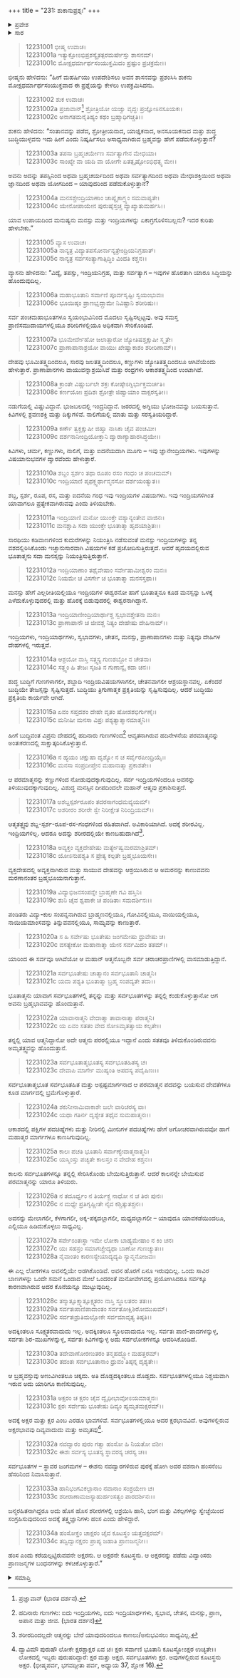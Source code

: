 +++
title = "231: ಶುಕಾನುಪ್ರಶ್ನಃ"
+++

<details><summary>ಪ್ರವೇಶ</summary>


।।   ಓಂ ಓಂ ನಮೋ ನಾರಾಯಣಾಯ।।   ಶ್ರೀ ವೇದವ್ಯಾಸಾಯ ನಮಃ ।।

ಶ್ರೀ ಕೃಷ್ಣದ್ವೈಪಾಯನ ವೇದವ್ಯಾಸ ವಿರಚಿತ  

**ಶ್ರೀ ಮಹಾಭಾರತ**

**ಶಾಂತಿ ಪರ್ವ**

**ಮೋಕ್ಷಧರ್ಮ ಪರ್ವ**

**ಅಧ್ಯಾಯ 231**


</details>

<details><summary>ಸಾರ</summary>

ಜ್ಞಾನದ ಸಾಧನೆ ಮತ್ತು ಮಹಿಮೆ (1-34).


</details>


> 12231001 ಭೀಷ್ಮ ಉವಾಚ।  
12231001a ಇತ್ಯುಕ್ತೋಽಭಿಪ್ರಶಸ್ಯೈತತ್ಪರಮರ್ಷೇಸ್ತು ಶಾಸನಮ್।  
12231001c ಮೋಕ್ಷಧರ್ಮಾರ್ಥಸಂಯುಕ್ತಮಿದಂ ಪ್ರಷ್ಟುಂ ಪ್ರಚಕ್ರಮೇ।।

ಭೀಷ್ಮನು ಹೇಳಿದನು: “ಹೀಗೆ ಮಹರ್ಷಿಯು ಉಪದೇಶಿಸಲು ಅವನ ಶಾಸನವನ್ನು ಪ್ರಶಂಸಿಸಿ ಶುಕನು ಮೋಕ್ಷಧರ್ಮಾರ್ಥಸಂಯುಕ್ತವಾದ ಈ ಪ್ರಶ್ನೆಯನ್ನು ಕೇಳಲು ಉಪಕ್ರಮಿಸಿದನು.

> 12231002 ಶುಕ ಉವಾಚ।  
12231002a ಪ್ರಜಾವಾನ್[^1] ಶ್ರೋತ್ರಿಯೋ ಯಜ್ವಾ ವೃದ್ಧಃ ಪ್ರಜ್ಞೋಽನಸೂಯಕಃ।  
12231002c ಅನಾಗತಮನೈತಿಹ್ಯಂ ಕಥಂ ಬ್ರಹ್ಮಾಧಿಗಚ್ಚತಿ।।

ಶುಕನು ಹೇಳಿದನು: “ಸಂತಾನವನ್ನು ಪಡೆದ, ಶ್ರೋತ್ರೀಯನಾದ, ಯಾಜ್ಞಿಕನಾದ, ಅನಸೂಯಕನಾದ ಮತ್ತು ಶುದ್ಧ ಬುದ್ಧಿಯುಳ್ಳವನು ಇದು ಹೀಗೆ ಎಂದು ನಿಷ್ಕರ್ಷಿಸಲು ಅಸಾಧ್ಯವಾಗಿರುವ ಬ್ರಹ್ಮವನ್ನು ಹೇಗೆ ಪಡೆದುಕೊಳ್ಳುತ್ತಾನೆ?

> 12231003a ತಪಸಾ ಬ್ರಹ್ಮಚರ್ಯೇಣ ಸರ್ವತ್ಯಾಗೇನ ಮೇಧಯಾ।  
12231003c ಸಾಂಖ್ಯೇ ವಾ ಯದಿ ವಾ ಯೋಗೇ ಏತತ್ಪೃಷ್ಟೋಽಭಿಧತ್ಸ್ವ ಮೇ।।

ಅವನು ಅದನ್ನು ತಪಸ್ಸಿನಿಂದ ಅಥವಾ ಬ್ರಹ್ಮಚರ್ಯದಿಂದ ಅಥವಾ ಸರ್ವತ್ಯಾಗದಿಂದ ಅಥವಾ ಮೇಧಾಶಕ್ತಿಯಿಂದ ಅಥವಾ ಜ್ಞಾನದಿಂದ ಅಥವಾ ಯೋಗದಿಂದ – ಯಾವುದರಿಂದ ಪಡೆದುಕೊಳ್ಳುತ್ತಾನೆ?

> 12231004a ಮನಸಶ್ಚೇಂದ್ರಿಯಾಣಾಂ ಚಾಪ್ಯೈಕಾಗ್ರ್ಯಂ ಸಮವಾಪ್ಯತೇ।  
12231004c ಯೇನೋಪಾಯೇನ ಪುರುಷೈಸ್ತಚ್ಚ ವ್ಯಾಖ್ಯಾತುಮರ್ಹಸಿ।।

ಯಾವ ಉಪಾಯದಿಂದ ಮನುಷ್ಯನು ಮನಸ್ಸು ಮತ್ತು ಇಂದ್ರಿಯಗಳನ್ನು ಏಕಾಗ್ರಗೊಳಿಸಬಲ್ಲನು? ಇದರ ಕುರಿತು ಹೇಳಬೇಕು.”

> 12231005 ವ್ಯಾಸ ಉವಾಚ।  
12231005a ನಾನ್ಯತ್ರ ವಿದ್ಯಾತಪಸೋರ್ನಾನ್ಯತ್ರೇಂದ್ರಿಯನಿಗ್ರಹಾತ್।  
12231005c ನಾನ್ಯತ್ರ ಸರ್ವಸಂತ್ಯಾಗಾತ್ಸಿದ್ಧಿಂ ವಿಂದತಿ ಕಶ್ಚನ।।

ವ್ಯಾಸನು ಹೇಳಿದನು: “ವಿದ್ಯೆ, ತಪಸ್ಸು, ಇಂದ್ರಿಯನಿಗ್ರಹ, ಮತ್ತು ಸರ್ವತ್ಯಾಗ – ಇವುಗಳ ಹೊರತಾಗಿ ಯಾರೂ ಸಿದ್ಧಿಯನ್ನು ಹೊಂದುವುದಿಲ್ಲ.

> 12231006a ಮಹಾಭೂತಾನಿ ಸರ್ವಾಣಿ ಪೂರ್ವಸೃಷ್ಟಿಃ ಸ್ವಯಂಭುವಃ।  
12231006c ಭೂಯಿಷ್ಠಂ ಪ್ರಾಣಭೃದ್ಗ್ರಾಮೇ ನಿವಿಷ್ಟಾನಿ ಶರೀರಿಷು।।

ಸರ್ವ ಪಂಚಮಹಾಭೂತಗಳೂ ಸ್ವಯಂಭುವಿನಿಂದ ಮೊದಲು ಸೃಷ್ಟಿಸಲ್ಪಟ್ಟವು. ಅವು ಸಮಸ್ತ ಪ್ರಾಣಿಸಮುದಾಯಗಳಲ್ಲಿಯೂ ಶರೀರಿಗಳಲ್ಲಿಯೂ ಅಧಿಕವಾಗಿ ಸೇರಿಕೊಂಡಿವೆ.

> 12231007a ಭೂಮೇರ್ದೇಹೋ ಜಲಾತ್ಸಾರೋ ಜ್ಯೋತಿಷಶ್ಚಕ್ಷುಷೀ ಸ್ಮೃತೇ।  
12231007c ಪ್ರಾಣಾಪಾನಾಶ್ರಯೋ ವಾಯುಃ ಖೇಷ್ವಾಕಾಶಂ ಶರೀರಿಣಾಮ್।।

ದೇಹವು ಭೂಮಿತತ್ತ್ವದಿಂದಲೂ, ಸಾರವು ಜಲತತ್ತ್ವದಿಂದಲೂ, ಕಣ್ಣುಗಳು ಜ್ಯೋತಿತತ್ತ್ವದಿಂದಲೂ ಆಗಿವೆಯೆಂದು ಹೇಳುತ್ತಾರೆ. ಪ್ರಾಣಾಪಾನಗಳು ವಾಯುವನ್ನಾಶ್ರಯಿಸಿವೆ ಮತ್ತು ರಂಧ್ರಗಳು ಆಕಾಶತತ್ತ್ವದಿಂದ ಉಂಟಾಗಿವೆ.

> 12231008a ಕ್ರಾಂತೇ ವಿಷ್ಣುರ್ಬಲೇ ಶಕ್ರಃ ಕೋಷ್ಠೇಽಗ್ನಿರ್ಭುಕ್ತಮರ್ಚತಿ।  
12231008c ಕರ್ಣಯೋಃ ಪ್ರದಿಶಃ ಶ್ರೋತ್ರೇ ಜಿಹ್ವಾಯಾಂ ವಾಕ್ಸರಸ್ವತೀ।।

ನಡುಗೆಯಲ್ಲಿ ವಿಷ್ಣುವಿದ್ದಾನೆ. ಭುಜಬಲದಲ್ಲಿ ಇಂದ್ರನಿದ್ದಾನೆ. ಜಠರದಲ್ಲಿ ಅಗ್ನಿಯು ಭೋಜನವನ್ನು ಬಯಸುತ್ತಾನೆ. ಕಿವಿಗಳಲ್ಲಿ ಶ್ರವಣಶಕ್ತಿ ಮತ್ತು ದಿಕ್ಕುಗಳಿವೆ. ನಾಲಿಗೆಯಲ್ಲಿ ಮಾತು ಮತ್ತು ಸರಸ್ವತಿಯರಿದ್ದಾರೆ.

> 12231009a ಕರ್ಣೌ ತ್ವಕ್ಚಕ್ಷುಷೀ ಜಿಹ್ವಾ ನಾಸಿಕಾ ಚೈವ ಪಂಚಮೀ।  
12231009c ದರ್ಶನಾನೀಂದ್ರಿಯೋಕ್ತಾನಿ ದ್ವಾರಾಣ್ಯಾಹಾರಸಿದ್ಧಯೇ।।

ಕಿವಿಗಳು, ಚರ್ಮ, ಕಣ್ಣುಗಳು, ನಾಲಿಗೆ, ಮತ್ತು ಐದನೆಯದಾಗಿ ಮೂಗು – ಇವು ಜ್ಞಾನೇಂದ್ರಿಯಗಳು. ಇವುಗಳನ್ನು ವಿಷಯಾನುಭವಗಳ ದ್ವಾರವೆಂದು ಹೇಳುತ್ತಾರೆ.

> 12231010a ಶಬ್ದಂ ಸ್ಪರ್ಶಂ ತಥಾ ರೂಪಂ ರಸಂ ಗಂಧಂ ಚ ಪಂಚಮಮ್।  
12231010c ಇಂದ್ರಿಯಾಣಿ ಪೃಥಕ್ತ್ವರ್ಥಾನ್ಮನಸೋ ದರ್ಶಯಂತ್ಯುತ।।

ಶಬ್ದ, ಸ್ಪರ್ಶ, ರೂಪ, ರಸ, ಮತ್ತು ಐದನೆಯ ಗಂಧ ಇವು ಇಂದ್ರಿಯಗಳ ವಿಷಯಗಳು. ಇವು ಇಂದ್ರಿಯಗಳಿಗಿಂತ ಯಾವಾಗಲೂ ಪ್ರತ್ಯೇಕವಾಗಿರುವವು ಎಂದು ತಿಳಿಯಬೇಕು.

> 12231011a ಇಂದ್ರಿಯಾಣಿ ಮನೋ ಯುಂಕ್ತೇ ವಶ್ಯಾನ್ಯಂತೇವ ವಾಜಿನಃ।  
12231011c ಮನಶ್ಚಾಪಿ ಸದಾ ಯುಂಕ್ತೇ ಭೂತಾತ್ಮಾ ಹೃದಯಾಶ್ರಿತಃ।।

ಸಾರಥಿಯು ಕಡಿವಾಣಗಳಿಂದ ಕುದುರೆಗಳನ್ನು ನಿಯಂತ್ರಿಸಿ ನಡೆಸುವಂತೆ ಮನಸ್ಸು ಇಂದ್ರಿಯಗಳನ್ನು ತನ್ನ ವಶದಲ್ಲಿರಿಸಿಕೊಂಡು ಇಚ್ಛಾನುಸಾರವಾಗಿ ವಿಷಯಗಳ ಕಡೆ ಪ್ರಚೋದಿಸುತ್ತಿರುತ್ತದೆ. ಆದರೆ ಹೃದಯದಲ್ಲಿರುವ ಭೂತಾತ್ಮನು ಸದಾ ಮನಸ್ಸನ್ನು ನಿಯಂತ್ರಿಸುತ್ತಿರುತ್ತಾನೆ.

> 12231012a ಇಂದ್ರಿಯಾಣಾಂ ತಥೈವೇಷಾಂ ಸರ್ವೇಷಾಮೀಶ್ವರಂ ಮನಃ।  
12231012c ನಿಯಮೇ ಚ ವಿಸರ್ಗೇ ಚ ಭೂತಾತ್ಮಾ ಮನಸಸ್ತಥಾ।।

ಮನಸ್ಸು ಹೇಗೆ ಎಲ್ಲರೀತಿಯಲ್ಲಿಯೂ ಇಂದ್ರಿಯಗಳ ಈಶ್ವರನೋ ಹಾಗೆ ಭೂತಾತ್ಮನೂ ಕೂಡ ಮನಸ್ಸನ್ನು ಒಳಕ್ಕೆ ಎಳೆದುಕೊಳ್ಳುವುದರಲ್ಲಿ ಮತ್ತು ಹೊರಕ್ಕೆ ಬಿಡುವುದರಲ್ಲಿ ಈಶ್ವರನಾಗಿದ್ದಾನೆ.

> 12231013a ಇಂದ್ರಿಯಾಣೀಂದ್ರಿಯಾರ್ಥಾಶ್ಚ ಸ್ವಭಾವಶ್ಚೇತನಾ ಮನಃ।  
12231013c ಪ್ರಾಣಾಪಾನೌ ಚ ಜೀವಶ್ಚ ನಿತ್ಯಂ ದೇಹೇಷು ದೇಹಿನಾಮ್।।

ಇಂದ್ರಿಯಗಳು, ಇಂದ್ರಿಯಾರ್ಥಗಳು, ಸ್ವಭಾವಗಳು, ಚೇತನ, ಮನಸ್ಸು, ಪ್ರಾಣಾಪಾನಗಳು ಮತ್ತು ನಿತ್ಯವೂ ದೇಹಿಗಳ ದೇಹಗಳಲ್ಲಿ ಇರುತ್ತವೆ.

> 12231014a ಆಶ್ರಯೋ ನಾಸ್ತಿ ಸತ್ತ್ವಸ್ಯ ಗುಣಶಬ್ದೋ ನ ಚೇತನಾ।  
12231014c ಸತ್ತ್ವಂ ಹಿ ತೇಜಃ ಸೃಜತಿ ನ ಗುಣಾನ್ವೈ ಕದಾ ಚನ।।

ಶುದ್ಧ ಬುದ್ಧಿಗೆ ಗುಣಗಳಾಗಲೀ, ಶಬ್ದಾದಿ ಇಂದ್ರಿಯವಿಷಯಗಳಾಗಲೀ, ಚೇತನವಾಗಲೀ ಆಶ್ರಯಸ್ಥಾನವಲ್ಲ. ಏಕೆಂದರೆ ಬುದ್ಧಿಯೇ ತೇಜಸ್ಸನ್ನು ಸೃಷ್ಟಿಸುತ್ತದೆ. ಬುದ್ಧಿಯು ತ್ರಿಗುಣಾತ್ಮಕ ಪ್ರಕೃತಿಯನ್ನು ಸೃಷ್ಟಿಸುವುದಿಲ್ಲ. ಆದರೆ ಬುದ್ಧಿಯು ಪ್ರಕೃತಿಯ ಕಾರ್ಯವೇ ಆಗಿದೆ.

> 12231015a ಏವಂ ಸಪ್ತದಶಂ ದೇಹೇ ವೃತಂ ಷೋಡಶಭಿರ್ಗುಣೈಃ।  
12231015c ಮನೀಷೀ ಮನಸಾ ವಿಪ್ರಃ ಪಶ್ಯತ್ಯಾತ್ಮಾನಮಾತ್ಮನಿ।।

ಹೀಗೆ ಬುದ್ಧಿವಂತ ವಿಪ್ರನು ದೇಹದಲ್ಲಿ ಹದಿನಾರು ಗುಣಗಳಿಂದ[^2] ಆವೃತನಾಗಿರುವ ಹದಿನೇಳನೆಯ ಪರಮಾತ್ಮನನ್ನು ಅಂತಃಕರಣದಲ್ಲಿ ಸಾಕ್ಷಾತ್ಕರಿಸಿಕೊಳ್ಳುತ್ತಾನೆ.

> 12231016a ನ ಹ್ಯಯಂ ಚಕ್ಷುಷಾ ದೃಶ್ಯೋ ನ ಚ ಸರ್ವೈರಪೀಂದ್ರಿಯೈಃ।  
12231016c ಮನಸಾ ಸಂಪ್ರದೀಪ್ತೇನ ಮಹಾನಾತ್ಮಾ ಪ್ರಕಾಶತೇ।।

ಆ ಪರಮಾತ್ಮನನ್ನು ಕಣ್ಣುಗಳಿಂದ ನೋಡುವುದಕ್ಕಾಗುವುದಿಲ್ಲ. ಸರ್ವ ಇಂದ್ರಿಯಗಳಿಂದಲೂ ಅವನನ್ನು ತಿಳಿಯುವುದಕ್ಕಾಗುವುದಿಲ್ಲ. ವಿಶುದ್ಧ ಮನಸ್ಸಿನ ದೀಪದಿಂದಲೇ ಮಹಾನ್ ಆತ್ಮವು ಪ್ರಕಾಶಿಸುತ್ತದೆ.

> 12231017a ಅಶಬ್ದಸ್ಪರ್ಶರೂಪಂ ತದರಸಾಗಂಧಮವ್ಯಯಮ್।  
12231017c ಅಶರೀರಂ ಶರೀರೇ ಸ್ವೇ ನಿರೀಕ್ಷೇತ ನಿರಿಂದ್ರಿಯಮ್।।

ಆತ್ಮತತ್ತ್ವವು ಶಬ್ದ-ಸ್ಪರ್ಶ-ರೂಪ-ರಸ-ಗಂಧಗಳಿಂದ ರಹಿತವಾಗಿದೆ. ಅವಿಕಾರಿಯಾಗಿದೆ. ಅದಕ್ಕೆ ಶರೀರವಿಲ್ಲ. ಇಂದ್ರಿಯಗಳಿಲ್ಲ. ಆದರೂ ಅದನ್ನು ಶರೀರದಲ್ಲಿಯೇ ಕಾಣಬಹುದಾಗಿದೆ[^3].

> 12231018a ಅವ್ಯಕ್ತಂ ವ್ಯಕ್ತದೇಹೇಷು ಮರ್ತ್ಯೇಷ್ವಮರಮಾಶ್ರಿತಮ್।  
12231018c ಯೋಽನುಪಶ್ಯತಿ ಸ ಪ್ರೇತ್ಯ ಕಲ್ಪತೇ ಬ್ರಹ್ಮಭೂಯಸೇ।।

ವ್ಯಕ್ತದೇಹದಲ್ಲಿ ಅವ್ಯಕ್ತನಾಗಿರುವ ಮತ್ತು ಸಾಯುವ ದೇಹವನ್ನು ಆಶ್ರಯಿಸಿರುವ ಆ ಅಮರನನ್ನು ಕಾಣುವವನು ಮರಣಾನಂತರ ಬ್ರಹ್ಮಭೂಯನಾಗುತ್ತಾನೆ.

> 12231019a ವಿದ್ಯಾಭಿಜನಸಂಪನ್ನೇ ಬ್ರಾಹ್ಮಣೇ ಗವಿ ಹಸ್ತಿನಿ।  
12231019c ಶುನಿ ಚೈವ ಶ್ವಪಾಕೇ ಚ ಪಂಡಿತಾಃ ಸಮದರ್ಶಿನಃ।।

ಪಂಡಿತರು ವಿದ್ಯಾ-ಕುಲ ಸಂಪನ್ನನಾಗಿರುವ ಬ್ರಾಹ್ಮಣನಲ್ಲಿಯೂ, ಗೋವಿನಲ್ಲಿಯೂ, ನಾಯಿಯಲ್ಲಿಯೂ, ನಾಯಿಯಮಾಂಸವನ್ನು ತಿನ್ನುವವನಲ್ಲಿಯೂ, ಸಾಮ್ಯವನ್ನು ಕಾಣುತ್ತಾರೆ.

> 12231020a ಸ ಹಿ ಸರ್ವೇಷು ಭೂತೇಷು ಜಂಗಮೇಷು ಧ್ರುವೇಷು ಚ।  
12231020c ವಸತ್ಯೇಕೋ ಮಹಾನಾತ್ಮಾ ಯೇನ ಸರ್ವಮಿದಂ ತತಮ್।।

ಯಾರಿಂದ ಈ ಸರ್ವವೂ ಆಗಿವೆಯೋ ಆ ಮಹಾನ್ ಆತ್ಮನೊಬ್ಬನೇ ಸರ್ವ ಚರಾಚರಪ್ರಾಣಿಗಳಲ್ಲಿ ವಾಸಮಾಡುತ್ತಿದ್ದಾನೆ.

> 12231021a ಸರ್ವಭೂತೇಷು ಚಾತ್ಮಾನಂ ಸರ್ವಭೂತಾನಿ ಚಾತ್ಮನಿ।  
12231021c ಯದಾ ಪಶ್ಯತಿ ಭೂತಾತ್ಮಾ ಬ್ರಹ್ಮ ಸಂಪದ್ಯತೇ ತದಾ।।

ಭೂತಾತ್ಮನು ಯಾವಾಗ ಸರ್ವಭೂತಗಳಲ್ಲಿ ತನ್ನನ್ನು ಮತ್ತು ಸರ್ವಭೂತಗಳನ್ನು ತನ್ನಲ್ಲಿ ಕಂಡುಕೊಳ್ಳುತ್ತಾನೋ ಆಗ ಅವನು ಬ್ರಹ್ಮಭಾವವನ್ನು ಹೊಂದುತ್ತಾನೆ.

> 12231022a ಯಾವಾನಾತ್ಮನಿ ವೇದಾತ್ಮಾ ತಾವಾನಾತ್ಮಾ ಪರಾತ್ಮನಿ।  
12231022c ಯ ಏವಂ ಸತತಂ ವೇದ ಸೋಽಮೃತತ್ವಾಯ ಕಲ್ಪತೇ।।

ತನ್ನಲ್ಲಿ ಯಾವ ಆತ್ಮನಿದ್ದಾನೋ ಅದೇ ಆತ್ಮನು ಪರರಲ್ಲಿಯೂ ಇದ್ದಾನೆ ಎಂದು ಸತತವೂ ತಿಳಿದುಕೊಂಡಿರುವವನು ಅಮೃತತ್ತ್ವವನ್ನು ಹೊಂದುತ್ತಾನೆ.

> 12231023a ಸರ್ವಭೂತಾತ್ಮಭೂತಸ್ಯ ಸರ್ವಭೂತಹಿತಸ್ಯ ಚ।  
12231023c ದೇವಾಪಿ ಮಾರ್ಗೇ ಮುಹ್ಯಂತಿ ಅಪದಸ್ಯ ಪದೈಷಿಣಃ।।

ಸರ್ವಭೂತಾತ್ಮಭೂತ ಸರ್ವಭೂತಹಿತ ಮತ್ತು ಅಸ್ಪಷ್ಟಮಾರ್ಗನಾದ ಆ ಪರಮಾತ್ಮನ ಪದವನ್ನು ಬಯಸುವ ದೇವತೆಗಳೂ ಕೂಡ ಮಾರ್ಗದಲ್ಲಿ ಭ್ರಮೆಗೊಳ್ಳುತ್ತಾರೆ.

> 12231024a ಶಕುನೀನಾಮಿವಾಕಾಶೇ ಜಲೇ ವಾರಿಚರಸ್ಯ ವಾ।  
12231024c ಯಥಾ ಗತಿರ್ನ ದೃಶ್ಯೇತ ತಥೈವ ಸುಮಹಾತ್ಮನಃ।।

ಆಕಾಶದಲ್ಲಿ ಪಕ್ಷಿಗಳ ಪದಚಿಹ್ನೆಗಳು ಮತ್ತು ನೀರಿನಲ್ಲಿ ಮೀನುಗಳ ಪದಚಿಹ್ನೆಗಳು ಹೇಗೆ ಅಗೋಚರವಾಗಿರುವವೋ ಹಾಗೆ ಮಹಾತ್ಮರ ಮಾರ್ಗಗಳೂ ಕಾಣಸಿಗುವುದಿಲ್ಲ.

> 12231025a ಕಾಲಃ ಪಚತಿ ಭೂತಾನಿ ಸರ್ವಾಣ್ಯೇವಾತ್ಮನಾತ್ಮನಿ।  
12231025c ಯಸ್ಮಿಂಸ್ತು ಪಚ್ಯತೇ ಕಾಲಸ್ತಂ ನ ವೇದೇಹ ಕಶ್ಚನ।।

ಕಾಲನು ಸರ್ವಭೂತಗಳನ್ನೂ ತನ್ನಲ್ಲಿ ಸೇರಿಸಿಕೊಂಡು ಬೇಯಿಸುತ್ತಿರುತ್ತಾನೆ. ಆದರೆ ಕಾಲನನ್ನೇ ಬೇಯಿಸುವ ಪರಮಾತ್ಮನನ್ನು ಯಾರೂ ತಿಳಿಯರು.

> 12231026a ನ ತದೂರ್ಧ್ವಂ ನ ತಿರ್ಯಕ್ಚ ನಾಧೋ ನ ಚ ತಿರಃ ಪುನಃ।  
12231026c ನ ಮಧ್ಯೇ ಪ್ರತಿಗೃಹ್ಣೀತೇ ನೈವ ಕಶ್ಚಿತ್ಕುತಶ್ಚನ।।

ಅವನನ್ನು ಮೇಲಾಗಲೀ, ಕೆಳಗಾಗಲೀ, ಅಕ್ಕ-ಪಕ್ಕದಲ್ಲಾಗಲೀ, ಮಧ್ಯದಲ್ಲಾಗಲೀ – ಯಾವುದೂ ಯಾವಕಡೆಯಿಂದಲೂ, ಎಲ್ಲಿಯೂ ಹಿಡಿದುಕೊಳ್ಳಲು ಸಾಧ್ಯವಿಲ್ಲ.

> 12231027a ಸರ್ವೇಽಂತಃಸ್ಥಾ ಇಮೇ ಲೋಕಾ ಬಾಹ್ಯಮೇಷಾಂ ನ ಕಿಂ ಚನ।  
12231027c ಯಃ ಸಹಸ್ರಂ ಸಮಾಗಚ್ಚೇದ್ಯಥಾ ಬಾಣೋ ಗುಣಚ್ಯುತಃ।।  
12231028a ನೈವಾಂತಂ ಕಾರಣಸ್ಯೇಯಾದ್ಯದ್ಯಪಿ ಸ್ಯಾನ್ಮನೋಜವಃ।

ಈ ಎಲ್ಲ ಲೋಕಗಳೂ ಅವನಲ್ಲಿಯೇ ಅಡಗಿಕೊಂಡಿವೆ. ಅವನ ಹೊರಗೆ ಏನೂ ಇರುವುದಿಲ್ಲ. ಒಂದು ಸಾವಿರ ಬಾಣಗಳನ್ನು ಒಂದೇ ಸಮನೆ ಒಂದಾದ ಮೇಲೆ ಒಂದರಂತೆ ಮನೋವೇಗದಲ್ಲಿ ಪ್ರಯೋಗಿಸಿದರೂ ಸರ್ವಕ್ಕೂ ಕಾರಣವಾಗಿರುವ ಅದರ ಕೊನೆಯನ್ನೂ ಮುಟ್ಟುವುದಿಲ್ಲ.

> 12231028c ತಸ್ಮಾತ್ಸೂಕ್ಷ್ಮಾತ್ಸೂಕ್ಷ್ಮತರಂ ನಾಸ್ತಿ ಸ್ಥೂಲತರಂ ತತಃ।।  
12231029a ಸರ್ವತಃಪಾಣಿಪಾದಾಂತಂ ಸರ್ವತೋಕ್ಷಿಶಿರೋಮುಖಮ್।  
12231029c ಸರ್ವತಃಶ್ರುತಿಮಲ್ಲೋಕೇ ಸರ್ವಮಾವೃತ್ಯ ತಿಷ್ಠತಿ।।

ಅದಕ್ಕಿಂತಲೂ ಸೂಕ್ಷ್ಮತರವಾದುದು ಇಲ್ಲ. ಅದಕ್ಕಿಂತಲೂ ಸ್ಥೂಲವಾದುದೂ ಇಲ್ಲ. ಸರ್ವತಃ ಪಾಣಿ-ಪಾದಗಳನ್ನುಳ್ಳ, ಸರ್ವತಃ ಶಿರ-ಮುಖಗಳನ್ನುಳ್ಳ, ಸರ್ವತಃ ಕಿವಿಗಳನ್ನುಳ್ಳ ಅದು ಸರ್ವಲೋಕಗಳನ್ನೂ ಆವರಿಸಿಕೊಂಡಿದೆ.

> 12231030a ತದೇವಾಣೋರಣುತರಂ ತನ್ಮಹದ್ಭ್ಯೋ ಮಹತ್ತರಮ್।  
12231030c ತದಂತಃ ಸರ್ವಭೂತಾನಾಂ ಧ್ರುವಂ ತಿಷ್ಠನ್ನ ದೃಶ್ಯತೇ।।

ಆ ಬ್ರಹ್ಮವಸ್ತುವು ಅಣುವಿಗಿಂತಲೂ ಚಿಕ್ಕದು. ಅತಿ ದೊಡ್ಡದಕ್ಕಿಂತಲೂ ದೊಡ್ಡದು. ಸರ್ವಭೂತಗಳಲ್ಲಿಯೂ ನಿಶ್ಚಯವಾಗಿ ಇರುವ ಅದು ಯಾರಿಗೂ ಕಾಣಿಸುವುದಿಲ್ಲ.

> 12231031a ಅಕ್ಷರಂ ಚ ಕ್ಷರಂ ಚೈವ ದ್ವೈಧೀಭಾವೋಽಯಮಾತ್ಮನಃ।  
12231031c ಕ್ಷರಃ ಸರ್ವೇಷು ಭೂತೇಷು ದಿವ್ಯಂ ಹ್ಯಮೃತಮಕ್ಷರಮ್।।

ಅದಕ್ಕೆ ಅಕ್ಷರ ಮತ್ತು ಕ್ಷರ ಎಂಬ ಎರಡೂ ಭಾವಗಳಿವೆ. ಸರ್ವಭೂತಗಳಲ್ಲಿಯೂ ಅದರ ಕ್ಷರಭಾವವಿದೆ. ಅವುಗಳಲ್ಲಿರುವ ಅಕ್ಷರಭಾವವು ದಿವ್ಯವಾದುದು ಮತ್ತು ಅಮೃತವು[^4].

> 12231032a ನವದ್ವಾರಂ ಪುರಂ ಗತ್ವಾ ಹಂಸೋ ಹಿ ನಿಯತೋ ವಶೀ।  
12231032c ಈಶಃ ಸರ್ವಸ್ಯ ಭೂತಸ್ಯ ಸ್ಥಾವರಸ್ಯ ಚರಸ್ಯ ಚ।।

ಸರ್ವಭೂತಗಳ – ಸ್ಥಾವರ ಜಂಗಮಗಳ – ಈಶನು ನವದ್ವಾರಗಳಿರುವ ಪುರಕ್ಕೆ ಹೋಗಿ ಅದರ ವಶನಾಗಿ ಹಂಸನೆಂಬ ಹೆಸರಿನಿಂದ ನಿವಾಸಿಸುತ್ತಾನೆ.

> 12231033a ಹಾನಿಭಂಗವಿಕಲ್ಪಾನಾಂ ನವಾನಾಂ ಸಂಶ್ರಯೇಣ ಚ।  
12231033c ಶರೀರಾಣಾಮಜಸ್ಯಾಹುರ್ಹಂಸತ್ವಂ ಪಾರದರ್ಶಿನಃ।।

ಜನ್ಮರಹಿತನಾಗಿದ್ದರೂ ಅದು ಹೊಸ ಹೊಸ ಶರೀರಗಳಲ್ಲಿ ಆಶ್ರಯಿಸಿ ಹಾನಿ, ಭಂಗ ಮತ್ತು ವಿಕಲ್ಪಗಳನ್ನು ಸ್ವೇಚ್ಛೆಯಿಂದ ಸಂಗ್ರಹಿಸುವುದರಿಂದ ಅದಕ್ಕೆ ತತ್ತ್ವಜ್ಞಾನಿಗಳು ಹಂಸ ಎಂದು ಹೇಳಿದ್ದಾರೆ.

> 12231034a ಹಂಸೋಕ್ತಂ ಚಾಕ್ಷರಂ ಚೈವ ಕೂಟಸ್ಥಂ ಯತ್ತದಕ್ಷರಮ್।  
12231034c ತದ್ವಿದ್ವಾನಕ್ಷರಂ ಪ್ರಾಪ್ಯ ಜಹಾತಿ ಪ್ರಾಣಜನ್ಮನೀ।।

ಹಂಸ ಎಂದು ಕರೆಯಲ್ಪಟ್ಟಿರುವವನೇ ಅಕ್ಷರನು. ಆ ಅಕ್ಷರನೇ ಕೂಟಸ್ಥನು. ಆ ಅಕ್ಷರನನ್ನು ಪಡೆದು ವಿದ್ವಾಂಸರು ಪ್ರಾಣಜನ್ಮಗಳ ಬಂಧನಗಳನ್ನು ಕಳಚಿಕೊಳ್ಳುತ್ತಾರೆ.”


<details><summary>ಸಮಾಪ್ತಿ</summary>

ಇತಿ ಶ್ರೀಮಹಾಭಾರತೇ ಶಾಂತಿಪರ್ವಣಿ ಮೋಕ್ಷಧರ್ಮಪರ್ವಣಿ ಶುಕಾನುಪ್ರಶ್ನೇ ಏಕತ್ರಿಂಶಾಧಿಕದ್ವಿಶತತಮೋಽಧ್ಯಾಯಃ।।  
ಇದು ಶ್ರೀಮಹಾಭಾರತದಲ್ಲಿ ಶಾಂತಿಪರ್ವದಲ್ಲಿ ಮೋಕ್ಷಧರ್ಮಪರ್ವದಲ್ಲಿ ಶುಕಾನುಪ್ರಶ್ನ ಎನ್ನುವ ಇನ್ನೂರಾಮೂವತ್ತೊಂದನೇ ಅಧ್ಯಾಯವು.


</details>

[^1]: ಪ್ರಜ್ಞಾವಾನ್ (ಭಾರತ ದರ್ಶನ).

[^2]: ಹದಿನಾರು ಗುಣಗಳು: ಐದು ಇಂದ್ರಿಯಗಳು, ಐದು ಇಂದ್ರಿಯಾರ್ಥಗಳು, ಸ್ವಭಾವ, ಚೇತನ, ಮನಸ್ಸು, ಪ್ರಾಣ, ಅಪಾನ ಮತ್ತು ಜೀವ. (ಭಾರತ ದರ್ಶನ)

[^3]: ಶರೀರದಿಂದಲ್ಲದೇ ಆತ್ಮನನ್ನು ಬೇರೆ ಯಾವುದರಿಂದಲೂ ಕಾಣಲು/ಅನುಭವಿಸಲು ಸಾಧ್ಯವಿಲ್ಲ.

[^4]: ದ್ವಾವಿಮೌ ಪುರುಷೌ ಲೋಕೇ ಕ್ಷರಶ್ಚಾಕ್ಷರ ಏವ ಚ।   ಕ್ಷರಃ ಸರ್ವಾಣಿ ಭೂತಾನಿ ಕೂಟಸ್ಥೋಽಕ್ಷರ ಉಚ್ಯತೇ।।   ಲೋಕದಲ್ಲಿ ಇಬ್ಬರು ಪುರುಷರಿದ್ದಾರೆ: ಕ್ಷರ ಮತ್ತು ಅಕ್ಷರ. ಸರ್ವಭೂತಗಳು ಕ್ಷರ. ಅವುಗಳಲ್ಲಿರುವ ಕೂಟಸ್ಥನು ಅಕ್ಷರ. (ಭೀಷ್ಮಪರ್ವ, ಭಗವದ್ಗೀತಾ ಪರ್ವ, ಅಧ್ಯಾಯ 37, ಶ್ಲೋಕ 16).
